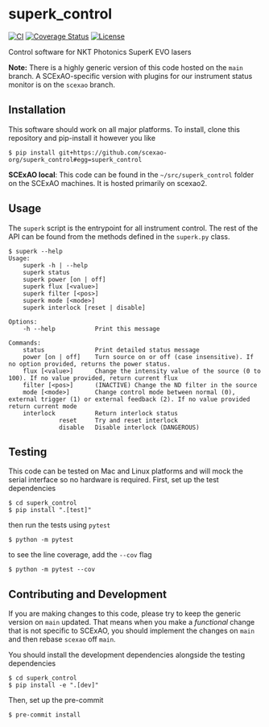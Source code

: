 # superk_control

[![CI](https://github.com/scexao-org/superk_control/actions/workflows/ci.yml/badge.svg)](https://github.com/scexao-org/superk_control/actions/workflows/ci.yml)
[![Coverage Status](https://codecov.io/gh/scexao-org/superk_control/graph/badge.svg)](https://codecov.io/gh/scexao-org/superk_control/)
[![License](https://img.shields.io/github/license/scexao-org/superk_control?color=yellow)](LICENSE)

Control software for NKT Photonics SuperK EVO lasers

**Note:** There is a highly generic version of this code hosted on the `main` branch. A SCExAO-specific version with plugins for our instrument status monitor is on the `scexao` branch.

## Installation

This software should work on all major platforms. To install, clone this repository and pip-install it however you like

```
$ pip install git+https://github.com/scexao-org/superk_control#egg=superk_control
```

**SCExAO local**: This code can be found in the `~/src/superk_control` folder on the SCExAO machines. It is hosted primarily on scexao2.

## Usage

The `superk` script is the entrypoint for all instrument control. The rest of the API can be found from the methods defined in the `superk.py` class.

```
$ superk --help
Usage:
    superk -h | --help
    superk status
    superk power [on | off]
    superk flux [<value>]
    superk filter [<pos>]
    superk mode [<mode>]
    superk interlock [reset | disable]

Options:
    -h --help           Print this message

Commands:
    status              Print detailed status message
    power [on | off]    Turn source on or off (case insensitive). If no option provided, returns the power status.
    flux [<value>]      Change the intensity value of the source (0 to 100). If no value provided, return current flux
    filter [<pos>]      (INACTIVE) Change the ND filter in the source
    mode [<mode>]       Change control mode between normal (0), external trigger (1) or external feedback (2). If no value provided return current mode
    interlock           Return interlock status
              reset     Try and reset interlock
              disable   Disable interlock (DANGEROUS)
```


## Testing

This code can be tested on Mac and Linux platforms and will mock the serial interface so no hardware is required. First, set up the test dependencies

```
$ cd superk_control
$ pip install ".[test]"
```

then run the tests using `pytest`

```
$ python -m pytest
```

to see the line coverage, add the `--cov` flag

```
$ python -m pytest --cov
```

## Contributing and Development

If you are making changes to this code, please try to keep the generic version on `main` updated. That means when you make a _functional_ change that is not specific to SCExAO, you should implement the changes on `main` and then rebase `scexao` off `main`.

You should install the development dependencies alongside the testing dependencies

```
$ cd superk_control
$ pip install -e ".[dev]"
```

Then, set up the pre-commit

```
$ pre-commit install
```
